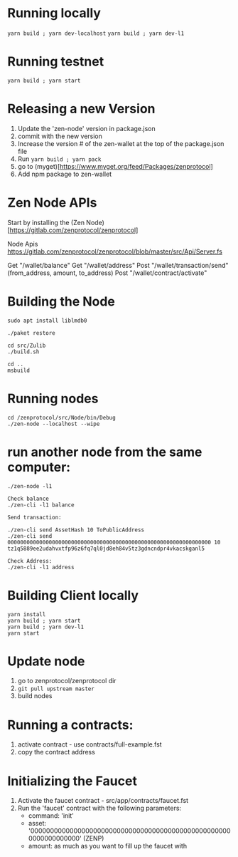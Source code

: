 # Running locally
`yarn build ; yarn dev-localhost`
`yarn build ; yarn dev-l1`

# Running testnet
`yarn build ; yarn start`


# Releasing a new Version
1) Update the 'zen-node' version in package.json
2) commit with the new version
3) Increase the version # of the zen-wallet at the top of the package.json file
4) Run `yarn build ; yarn pack`
6) go to (myget)[https://www.myget.org/feed/Packages/zenprotocol]
7) Add npm package to zen-wallet


# Zen Node APIs

Start by installing the (Zen Node)[https://gitlab.com/zenprotocol/zenprotocol]

Node Apis
https://gitlab.com/zenprotocol/zenprotocol/blob/master/src/Api/Server.fs

Get "/wallet/balance"
Get "/wallet/address"
Post "/wallet/transaction/send" (from_address, amount, to_address)
Post "/wallet/contract/activate"

# Building the Node
```
sudo apt install liblmdb0

./paket restore

cd src/Zulib
./build.sh

cd ..
msbuild
```

# Running nodes
```
cd /zenprotocol/src/Node/bin/Debug
./zen-node --localhost --wipe
```

# run another node from the same computer:
```
./zen-node -l1

Check balance
./zen-cli -l1 balance  

Send transaction:

./zen-cli send AssetHash 10 ToPublicAddress
./zen-cli send 0000000000000000000000000000000000000000000000000000000000000000 10 tz1q5889ee2udahvxtfp96z6fq7ql0jd8eh84v5tz3gdncndpr4vkacskganl5

Check Address:
./zen-cli -l1 address
```

# Building Client locally

```
yarn install
yarn build ; yarn start
yarn build ; yarn dev-l1
yarn start
```

# Update node
1) go to zenprotocol/zenprotocol dir
2) `git pull upstream master`
3) build nodes

# Running a contracts:
1) activate contract - use contracts/full-example.fst
2) copy the contract address

# Initializing the Faucet
1. Activate the faucet contract - src/app/contracts/faucet.fst
2. Run the 'faucet' contract with the following parameters:
   - command: 'init'
   - asset: '0000000000000000000000000000000000000000000000000000000000000000' (ZENP)
   - amount: as much as you want to fill up the faucet with
